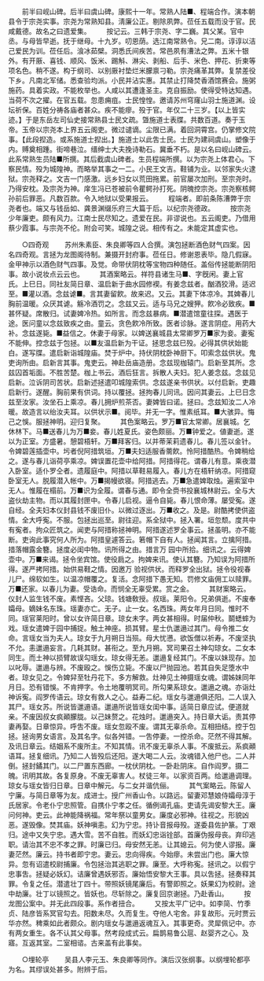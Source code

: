 <!-- { "loadSidebar": true } -->
　　前半曰岘山碑。后半曰虞山碑。康熙十一年。常熟人陆■、程端合作。演本朝县令于宗尧实事。宗尧为常熟知县。淸廉公正。剔除夙弊。莅任五载而没于官。民咸戴德。故名之曰遗爱集。 
　　按记云。三韩于宗尧、字二巍。其父某。官中丞。与母皆早逝。抚于继母。十九岁。叨恩荫。选江南常熟令。兄二南。谆谆以洁己爱民为训。莅任后。湌冰茹檗。洞悉氏间疾苦。常邑夙有漕法之弊。五米十银外。有开厫、喜钱、顺风、饭米、踢斛、淋尖、剥船、后手、米色、押花、折柬等项名色。稍不遂。构于纲司、以别厫衬垫烂米朦禀刁勒。宗尧痛革其弊。复禁差役下乡。凡南北军储。悉查验均派。小民并沾实惠。其禁止打降焚香酒馆赛会。施粥施药。具着实政。不能枚举也。人咸以其遭逢圣主。克自振励。使得受特达知遇。当荷不次之擢。在官五载。忽患痈疽。士民惶惶。邀请苏州穹窿山羽士施道渊。设坛祈保。百姓分祷各庙者甚众。疾不能瘳。殁于官。年仅二十三岁。【以上皆实迹。】于是东岳左司仙史接常熟县士民文疏。曁施道士表牒。共数百道。奏于玉帝。玉帝以宗尧本上界五云阁吏。微过谴谪。尘限已满。着回洞霄宫。仍掌修文院事。【此段揑造。或系施道士揑出。】施道士以此吿士民。士民为建祠虞山。塑像于内。赙奠相踵。街啼巷泣。缙绅士大夫挽诗勒石。冀垂不朽。是以名曰岘山碑云。此系常熟生员陆■所撰。其后截虞山碑者。生员程端所撰。以为宗尧上体君心。下察民情。殁为城隍神。而略举其事之一二。小民王文吉。鞋铺为业。以邻家失火逮狱。宗尧释之。文吉一门感激。远乡妇女以荒田拖累。前官屡次加刑。至宗尧时。乃得安枕。及宗尧为神。庠生冯已苍被前令瞿鳄孙打死。阴魄控宗尧。宗尧察核鳄孙前后罪恶。凡数百款。令入地狱以受果报云。 
　　程端者。即前条陈漕弊于宗尧者也。端又与钱岳如、龚景渊缀乐府三大篇于后。以纪宗尧德政。 
　　按宗尧少年廉吏。颇有风力。江南士民尽知之。遗爱在民。非谬说也。五云阁吏。乃借用蔡少霞事。与宗尧不伦。附会可笑。城隍之说。相传有之。未能定其虚实也。 

　　○四奇观 
　　苏州朱素臣、朱良卿等四人合撰。演包拯断酒色财气四案。因名四奇观。言拯为龙图阁待制。兼摄开封府事。莅任日。修谢恩表毕。隐几假寐。金甲神示以酒色财气四事。及觉。命带伏阴枕等宝物四种随任。盖俗传拯能断阴阳事。故小说妆点云云也。 
　　其酒案略云。祥符县诸生马■、字旣闲。妻上官氏。上巳日。同社友简日章、温启新于曲水园修褉。有姜念兹者。酗酒狡滑。适迟至。■灌以酒。念兹谑■。言其妻留飮。故来迟。又云。其妻下体凉冷。其婢春儿胸前温暖。众厌其谑。觞冷酒罚之。念兹又云。适与马兄之嫂狎。飮冷必致疾。■甚怀疑。席散归。试妻婢冷热。如所言。而念兹暴病。■潜遣馆童往探。遇医于途。医问童以念兹致疾之由。童云。贪色飮冷所致。医者诊脉。遂言阴症。用药大补。念兹遂毙。■益信之。休妻于母家。以婢送襄城县太常卿罗万■家为妾。妻寃不能伸。控念兹于包拯。以■友温启新为干证。拯思念兹巳殁。必得其供状始能白。遂写牒。遣启新诣城隍庙。焚于炉中。持伏阴枕卧神厨下。叩索念兹供状。鬼吏询所由。启新言其事。鬼吏云。神赴岳庙造册。念兹现枷辕门。启新至其所。念兹囚首垢面。不胜苦楚。枷上书云。酒后狂言。拆散人夫妇。犯人姜念兹。念兹见启新。泣诉阴司苦状。启新述拯遣叩城隍索供。念兹遂亲书供状。以付启新。吏趣启新行。遂醒。胸前果有供词。持以覆拯。拯拘春儿同讯。因问其妻云。上巳日念兹至汝家。汝坐石上乘凉。春儿拥炉煎茶否。妻婢皆曰诺。拯曰。念兹知汝二人冷暖。故造言以绐汝夫耳。以供状示■。阅毕。并无一字。惟素纸耳。■大骇异。悔己之悞。服拯神明。迎归复聚。 
　　其色案略云。罗万■官太常卿。居襄城。乞休林下。马■送春儿为万■妾。春儿姓夏氏。姿色颇丽。万■钟爱之。値妻逝。遂以为正室。方盛暑。憩碧梧轩。万■拜客归。以并蒂茉莉遗春儿。春儿签以金针。令婢碧莲插壶中。圬者倪阿措筑垣。万■夫妇适服香薷飮。怜阿措酷热。令婢稍给之。遂与春儿诣荷亭乘凉。婢误置花壶中给阿措。阿措得花。谓春儿有意。乘夜潜入卧室。适仆罗仝者。遗履庭中。阿措以草鞋易履入。春儿方在梧轩纳凉。阿措窥卧室无人。脱履潜入帐中。万■揭幔欲寝。阿措逃去。万■急遣婢取烛。遍索室中无人。惟履在榻前。万■识为全履。谓春与通。即令全赍书投襄城林尉云。全与大盗伙劫主物。而以其履封匣中。令春儿启视。逼令自毙。春儿恨命薄。屡受寃。遂自经。全夫妇本仪封县钱不废旧仆。以微过逐出。万■收之。及是。尉酷拷使供盗情。全大呼寃。不服。包拯出巡至。尉往迎。系全狱中。拯入署。垣忽颓。度共中有寃者。拘众匠筑之。闻吏与阿措称拯神明。阿措遂述罗全事云。拯虽明。亦不能断。吏询此事究何人所为。阿措皇遽答云。箬帽下自有人。拯闻其言。立擒阿措。措落帽露金簪。拯度必闺中物。讯所得之由。措言万 园中所拾。细讯之。云得婢壶中。万■来谒。拯令坐宾馆。使役扃之。拘婢来讯。使认其簪。乃知误为阿措所得。遂严拷阿措。始供易鞋之情。因邀万 验视供状。而释罗全出狱。拯令役视春儿尸。绵软如生。以温凉帽覆之。复活。念阿措下愚无知。罚修文庙佣工以赎罪。万■还家。以春儿为妻。受诰命。而悯全无辜受累。赏之金。 
　　其财案略云。仪封人监生钱不废。素悭吝。父琼。钱塘敎授。叔瑶。莱阳令。兄弟俱逝。不废奉孀母。嫡妹名东珠。瑶妻亦亡。无子。止一女。名西珠。两女年月日同。惟时不同。瑶官莱阳时。曾以女许简日章。琼女未字。两女甚相得。时届仲秋。鬬蟋蟀为戏。瑶女遣婢于园中捕捉。触土神座。损其臂。星士仇邋遢过其门。母令推二女命。言瑶女当为夫人。琼女于九月朔日当殒。母大忧懑。欲饭僧以祈寿。不废坚执不允。恚邋遢妄言。几耗其财。甚衔之。至九月朔。冥司果召土神勾琼女。二女本同生。而土神以损臂故误勾瑶女。琼女得无恙。邋遢复经其门。不废以妹现存。加以叱辱。邋遢与辨。不废殴之。悞伤立毙。不废以尸抛园池。若其自失足堕水中者。琼女见之。令婢舁至牡丹花下。多方解救。灶神见土神摄瑶女魂。谓姊妹同年月日。恐有错悞。不肯押字。令土地覆明冥司。所勾果系琼女。邋遢之魂。亦诣灶神诉寃。阎罗传语云。琼女有救人之心。益寿二纪。瑶女与邋遢俱还阳。二人误入其尸。瑶女苏。所说皆邋遢语。邋遢所说皆瑶女闺中事。适简日章应试。便道就亲。不废因叔女疯顚朦胧。以己妹赘之。花烛时。邋遢突入。持日章大诟。责其停妻再娶。日章惊异。呼吿不废。瑶女忽殴不废。谓其无辜杀命。互相扭结。控于包拯。拯询男女语言。及其名字。似各舛错。一吿停妻。一控杀命。茫然不得其解。及讯日章云。结姻系不废所主。不知其情。讯不废无辜杀人事。不废抵云。系疯顚语耳。拯复细讯。乃知二人皆殁后还阳。遂大喝二人云。汝魂错入他尸也。二人并倒。拯封鐍其门。以二尸置东西廊。一枕伏阴枕。一卧赴阴床。自作阎罗。摄二魄。讯明其故。各复原身。不废无辜害人。杖徒三年。以家资百两。给邋遢调理。琼女与瑶女皆归日章。日章中解元。与二女并谐伉俪。 
　　其气案略云。陈留人宁廉。与简日章等为友。成进士。授广州香山令。以路远。留妻邓慧娘侍孀母淳于氏居家。令老仆宁忠照管。自携仆宁孝之任。循例谒孔庙。吏请先谒安黎大王。廉问何神。吏云。此神能降祸福。常年祭以童男女。廉度必邪神。往视之。形貌凶恶。遂毁像。焚其庙。妖神嗔恚。幻为宁忠。持讣音报母殁。遂委县佐护篆。丁艰归。途中又失宁忠。遇大雪。苦不自胜。而妖幻忠诣铨部。首廉伪报母丧。弃印逃职。请治其不忠不孝之罪。时廉已归。母安然无恙。让其媳云。何为使人谬报。廉妻茫然。廉云。持书者即宁忠。妻云。忠向得疾。今始瘳。未尝出门也。廉大惊异。忽有诏遣校尉捕廉。令包拯治其逃职之罪。廉至。大呼称寃。拯讯之。以假宁忠事吿。拯疑必妖幻。诘廉曾遇妖邪否。廉始悟安黎大王事。具以吿拯。拯奏释其罪。令复之任。潜遣壮丁四十。带照妖镜尾廉后。有警即照之。妖果幻为校尉。途中劫廉。壮丁以镜照之。皆妖也。尽斩除之。廉复回京谢拯。乃赴香山。 
　　按龙图公案中。并无此四段事。系作者扭合。 
　　又按太平广记中。如李简、竹季贞、陆彦皆系冥官勾去。阳数未尽。久而复生。夺他人宅舍。非复故形。元时贾云华亦然。稗乘如此者颇众。剧内瑶女与邋遢返魂互入。其事更奇。灵犀佩记中。亦有两女重生。各不认其父母事。然考段成式云。扁鹊易鲁公扈、赵婴齐之心。及寤。互返其室。二室相谘。古来盖有此事矣。 

　　○埋轮亭 
　　吴县人李元玉、朱良卿等同作。演后汉张纲事。以纲埋轮都亭为名。其缪误处甚多。附辨于后。 
